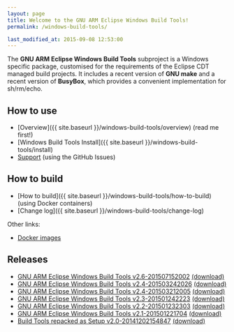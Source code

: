 ```yaml
---
layout: page
title: Welcome to the GNU ARM Eclipse Windows Build Tools!
permalink: /windows-build-tools/

last_modified_at: 2015-09-08 12:53:00
---
```


The **GNU ARM Eclipse Windows Build Tools** subproject is a Windows specific package, customised for the requirements of the Eclipse CDT managed build projects. It includes a recent version of **GNU make** and a recent version of **BusyBox**, which provides a convenient implementation for sh/rm/echo.

## How to use

* [Overview]({{ site.baseurl }}/windows-build-tools/overview)  (read me first!)
* [Windows Build Tools Install]({{ site.baseurl }}/windows-build-tools/install)
* [Support](https://github.com/gnuarmeclipse/windows-build-tools/issues/1)  (using the GitHub Issues)

## How to build

* [How to build]({{ site.baseurl }}/windows-build-tools/how-to-build) (using Docker containers)
* [Change log]({{ site.baseurl }}/windows-build-tools/change-log)

Other links:

* [Docker images](https://registry.hub.docker.com/u/ilegeul/)

## Releases

* [GNU ARM Eclipse Windows Build Tools v2.6-201507152002](https://github.com/gnuarmeclipse/windows-build-tools/wiki/Release-v2.6-20150715) [(download)](https://github.com/gnuarmeclipse/windows-build-tools/releases/tag/v2.6)
* [GNU ARM Eclipse Windows Build Tools v2.4-201503242026](https://github.com/gnuarmeclipse/windows-build-tools/wiki/Release-v2.3-20150124) [(download)](https://github.com/gnuarmeclipse/windows-build-tools/releases/tag/v2.4b)
* [GNU ARM Eclipse Windows Build Tools v2.4-201503212005](https://github.com/gnuarmeclipse/windows-build-tools/wiki/Release-v2.4-20150321) [(download)](https://github.com/gnuarmeclipse/windows-build-tools/releases/tag/v2.4)
* [GNU ARM Eclipse Windows Build Tools v2.3-201501242223](https://github.com/gnuarmeclipse/windows-build-tools/wiki/Release-v2.3-20150124) [(download)](https://github.com/gnuarmeclipse/windows-build-tools/releases/tag/v2.3)
* [GNU ARM Eclipse Windows Build Tools v2.2-201501232303](https://github.com/gnuarmeclipse/windows-build-tools/wiki/Release-v2.2-20150123) [(download)](https://github.com/gnuarmeclipse/windows-build-tools/releases/tag/v2.2)
* [GNU ARM Eclipse Windows Build Tools v2.1-201501221704](https://github.com/gnuarmeclipse/windows-build-tools/wiki/Release-v2.1-20150121) [(download)](https://github.com/gnuarmeclipse/windows-build-tools/releases/tag/v2.1)
* [Build Tools repacked as Setup v2.0-20141202154847](https://github.com/gnuarmeclipse/windows-build-tools/wiki/Release-v2.0-20141202) [(download)](https://github.com/gnuarmeclipse/windows-build-tools/releases/tag/v2.0)